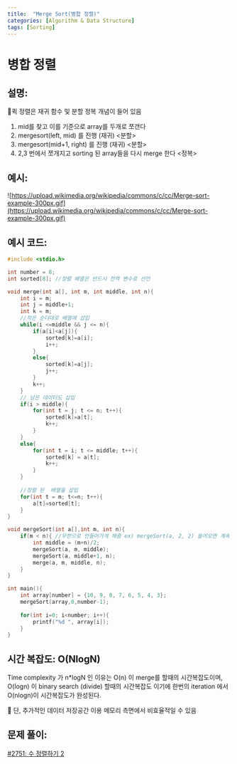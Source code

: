 ```yaml
---
title:  "Merge Sort(병합 정렬)"
categories: [Algorithm & Data Structure]
tags: [Sorting]
---
```

# 병합 정렬

## 설명:

🔎퀵 정렬은 재귀 함수 및 분할 정복 개념이 들어 있음

1. mid를 찾고 이를 기준으로  array를 두개로 쪼갠다
2. mergesort(left, mid) 를 진행 (재귀) <분할>
3. mergesort(mid+1, right) 를 진행 (재귀) <분할>
4. 2,3 번에서 쪼개지고  sorting 된 array들을 다시 merge 한다 <정복>

## 예시:

![https://upload.wikimedia.org/wikipedia/commons/c/cc/Merge-sort-example-300px.gif](https://upload.wikimedia.org/wikipedia/commons/c/cc/Merge-sort-example-300px.gif)

## 예시 코드:

```cpp
#include <stdio.h>

int number = 8;
int sorted[8]; //정렬 배열은 반드시 전역 변수로 선언

void merge(int a[], int m, int middle, int n){
	int i = m;
	int j = middle+1;
	int k = m;
	//작은 순더대로 배열에 삽입 
	while(i <=middle && j <= n){
		if(a[i]<a[j]){
			sorted[k]=a[i];
			i++;
		}
		else{
			sorted[k]=a[j];
			j++;
		}
		k++;
	}
	// 남은 데이터도 삽입
	if(i > middle){
		for(int t = j; t <= n; t++){
			sorted[k]=a[t];
			k++;
		}
	}
	else{
		for(int t = i; t <= middle; t++){
			sorted[k] = a[t];
			k++;
		}
	}
	
	//정렬 된  배열을 삽입 
	for(int t = m; t<=n; t++){
		a[t]=sorted[t];
	}	
}

void mergeSort(int a[],int m, int n){
	if(m < n){ //무한으로 안들어가게 해줌 ex) mergeSort(a, 2, 2) 들어오면 계속 2, 2로 들어감
		int middle = (m+n)/2;
		mergeSort(a, m, middle);
		mergeSort(a, middle+1, n);
		merge(a, m, middle, n);
	}
}

int main(){
	int array[number] = {10, 9, 8, 7, 6, 5, 4, 3};
	mergeSort(array,0,number-1);
	
	for(int i=0; i<number; i++){
		printf("%d ", array[i]);
	}
}
```

## 시간 복잡도: O(NlogN)

Time complexity 가 n*logN 인 이유는 O(n) 이 merge를 할때의 시간복잡도이며, O(logn) 이 binary search (divide) 할때의 시간복잡도 이기에 한번의 iteration 에서 O(nlogn)이 시간복잡도가 완성된다.

🔎  단, 추가적인 데이터 저장공간 이용 메모리 측면에서 비효율적일 수 있음

## 문제 풀이:

[#2751: 수 정렬하기 2](/algorithm%20&%20data%20structure/2751-수-정렬하기-2/)